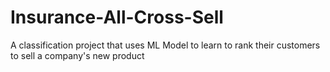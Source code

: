 # Insurance-All-Cross-Sell
A classification project that uses ML Model to learn to rank their customers to sell a company's new product

